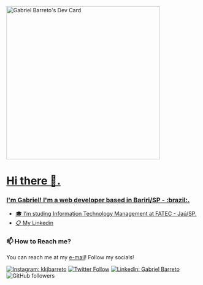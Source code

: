 <a href="https://app.daily.dev/kkjbarreto"><img src="https://api.daily.dev/devcards/25d485959b5e48b39798a43029e4cc90.png?r=51m" width="400" alt="Gabriel Barreto's Dev Card"/>

<h1>Hi there 👋.</h1>

<h3>I'm Gabriel! I'm a web developer based in Bariri/SP - :brazil:.</h3>

- :mortar_board: I’m studing Information Technology Management at FATEC - Jaú/SP.
- :clipboard: [My Linkedin](https://www.linkedin.com/in/gabriel-barreto-886b61210/)

### 📫 How to Reach me?

You can reach me at my [e-mail](mailto:gabrielbarretogasparelo@gmail.com)!
Follow my socials! 

[![Instagram: kkjbarreto](https://img.shields.io/badge/Instagram-E4405F?style=flat-square&logo=instagram&logoColor=white&link=https://www.instagram.com/kkjbarreto)](https://www.instagram.com/kkjbarreto)
[![Twitter Follow](https://img.shields.io/twitter/follow/kkjbarreto?label=Twitter)](https://twitter.com/intent/follow?screen_name=kkjbarreto)
[![Linkedin: Gabriel Barreto](https://img.shields.io/badge/-Linkedin-blue?style=flat-square&logo=Linkedin&logoColor=white&link=https://www.linkedin.com/in/gabriel-barreto-886b61210/)](https://www.linkedin.com/in/gabriel-barreto-886b61210/)
![GitHub followers](https://img.shields.io/github/followers/barretoga?label=Follow&style=social)
